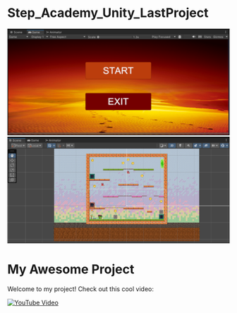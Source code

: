 # Step_Academy_Unity_LastProject
![menu](https://github.com/SvitLanaSvit/Step_Academy_Unity_LastProject/blob/main/Assets/Sprites/Screenshots/Menu.png)
![scene1](https://github.com/SvitLanaSvit/Step_Academy_Unity_LastProject/blob/main/Assets/Sprites/Screenshots/Scene1.png)

# My Awesome Project
Welcome to my project! Check out this cool video:

[![YouTube Video](https://img.youtube.com/vi/InVOK29T7bU/0.jpg)](https://www.youtube.com/watch?v=InVOK29T7bU)
